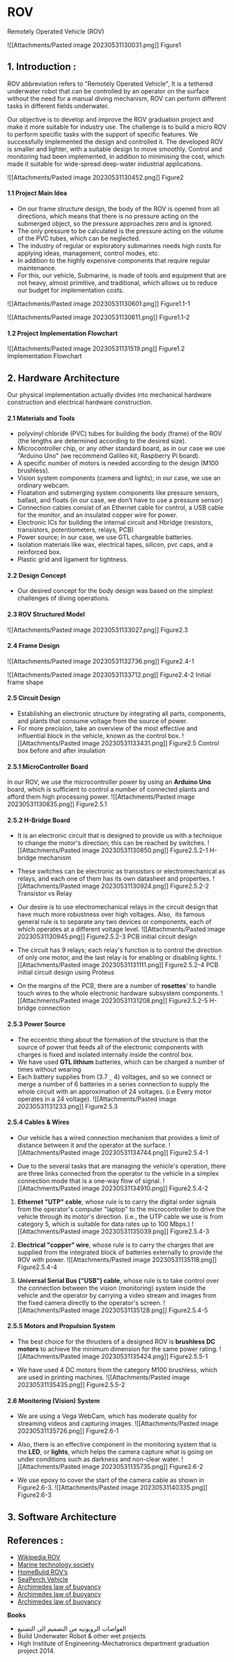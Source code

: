 # ROV
Remotely Operated Vehicle (ROV)

![[Attachments/Pasted image 20230531130031.png]]
Figure1

## 1. Introduction :

ROV abbreviation refers to "Remotely Operated Vehicle", It is a tethered underwater robot that can be controlled by an operator on the surface without the need for a manual diving mechanism, ROV can perform different tasks in different fields underwater.

Our objective is to develop and improve the ROV graduation project and make it more suitable for industry use. The challenge is to build a micro ROV to perform specific tasks with the support of specific features. We successfully implemented the design and controlled it. The developed ROV is smaller and lighter, with a suitable design to move smoothly. Control and monitoring had been implemented, in addition to minimising the cost, which made it suitable for wide-spread deep-water industrial applications.

![[Attachments/Pasted image 20230531130452.png]]
Figure2

#### 1.1 Project Main Idea

- On our frame structure design, the body of the ROV is opened from all directions, which means that there is no pressure acting on the submerged object, so the pressure approaches zero and is ignored.
- The only pressure to be calculated is the pressure acting on the volume of the PVC tubes, which can be neglected.
- The industry of regular or exploratory submarines needs high costs for applying ideas, management, control modes, etc.
- In addition to the highly expensive components that require regular maintenance.
- For this, our vehicle, Submarine, is made of tools and equipment that are not heavy, almost primitive, and traditional, which allows us to reduce our budget for implementation costs.

![[Attachments/Pasted image 20230531130601.png]]
Figure1.1-1

![[Attachments/Pasted image 20230531130611.png]]
Figure1.1-2

#### 1.2 Project Implementation Flowchart

![[Attachments/Pasted image 20230531131519.png]]
Figure1.2 Implementation Flowchart

## 2. Hardware Architecture

Our physical implementation actually divides into mechanical hardware construction and electrical hardware construction.

#### 2.1 Materials and Tools

- polyvinyl chloride (PVC) tubes for building the body (frame) of the ROV (the lengths are determined according to the desired size).
- Microcontroller chip, or any other standard board, as in our case we use "Arduino Uno" (we recommend Galileo kit, Raspberry Pi board).
- A specific number of motors is needed according to the design (M100 brushless).
- Vision system components (camera and lights); in our case, we use an ordinary webcam.
- Floatation and submerging system components like pressure sensors, ballast, and floats (in our case, we don’t have to use a pressure sensor)
- Connection cables consist of an Ethernet cable for control, a USB cable for the monitor, and an insulated copper wire for power.
- Electronic ICs for building the internal circuit and Hbridge (resistors, transistors, potentiometers, relays, PCB)
- Power source; in our case, we use GTL chargeable batteries.
- Isolation materials like wax, electrical tapes, silicon, pvc caps, and a reinforced box.
- Plastic grid and ligament for tightness.

#### 2.2 Design Concept

- Our desired concept for the body design was based on the simplest challenges of diving operations.

#### 2.3 ROV Structured Model

![[Attachments/Pasted image 20230531133027.png]]
Figure2.3

#### 2.4 Frame Design

![[Attachments/Pasted image 20230531132736.png]]
Figure2.4-1

![[Attachments/Pasted image 20230531133712.png]]
Figure2.4-2 Initial frame shape

#### 2.5 Circuit Design

- Establishing an electronic structure by integrating all parts, components, and plants that consume voltage from the source of power.
- For more precision, take an overview of the most effective and influential block in the vehicle, known as the control box.
![[Attachments/Pasted image 20230531133431.png]]
Figure2.5 Control box before and after insulation

#### 2.5.1 MicroController Board

In our ROV, we use the microcontroller power by using an **Arduino Uno** board, which is sufficient to control a number of connected plants and afford them high processing power.
![[Attachments/Pasted image 20230531130835.png]]
Figure2.5.1 

#### 2.5.2 H-Bridge Board

- It is an electronic circuit that is designed to provide us with a technique to change the motor's direction; this can be reached by switches.
![[Attachments/Pasted image 20230531130850.png]]
Figure2.5.2-1 H-bridge mechanism

- These switches can be electronic as transistors or electromechanical as relays, and each one of them has its own datasheet and properties.
![[Attachments/Pasted image 20230531130924.png]]
Figure2.5.2-2 Transistor vs Relay

- Our desire is to use electromechanical relays in the circuit design that have much more robustness over high voltages. Also,  its famous general rule is to separate any two devices or components, each of which operates at a different voltage level.
![[Attachments/Pasted image 20230531130945.png]]
Figure2.5.2-3 PCB initial circuit design

- The circuit has 9 relays; each relay's function is to control the direction of only one motor, and the last relay is for enabling or disabling lights.
![[Attachments/Pasted image 20230531131111.png]]
Figure2.5.2-4 PCB initial circuit design using Proteus

- On the margins of the PCB, there are a number of **rosettes**’ to handle touch wires to the whole electronic hardware subsystem components.
![[Attachments/Pasted image 20230531131208.png]]
Figure2.5.2-5 H-bridge connection

#### 2.5.3 Power Source

- The eccentric thing about the formation of the structure is that the source of power that feeds all of the electronic components with charges is fixed and isolated internally inside the control box.
- We have used **GTL lithium** batteries, which can be charged a number of times without wearing
- Each battery supplies from (3.7 ˷ 4) voltages, and so we connect or merge a number of 6 batteries in a series connection to supply the whole circuit with an approximation of 24 voltages. (i.e Every motor operates in a 24 voltage).
![[Attachments/Pasted image 20230531131233.png]]
Figure2.5.3

#### 2.5.4 Cables & Wires

- Our vehicle has a wired connection mechanism that provides a limit of distance between it and the operator at the surface.
![[Attachments/Pasted image 20230531134744.png]]
Figure2.5.4-1

- Due to the several tasks that are managing the vehicle's operation, there are three links connected from the operator to the vehicle in a simplex connection mode that is a one-way flow of signal.
![[Attachments/Pasted image 20230531134910.png]]
Figure2.5.4-2

1. **Ethernet "UTP" cable**, whose rule is to carry the digital order signals from the operator's computer "laptop" to the microcontroller to drive the vehicle through its motor's direction. (i.e., the UTP cable we use is from category 5, which is suitable for data rates up to 100 Mbps.)
![[Attachments/Pasted image 20230531135039.png]]
Figure2.5.4-3

2. **Electrical "copper" wire**, whose rule is to carry the charges that are supplied from the integrated block of batteries externally to provide the ROV with power.
![[Attachments/Pasted image 20230531135118.png]]
Figure2.5.4-4

3.  **Universal Serial Bus ("USB") cable**, whose rule is to take control over the connection between the vision (monitoring) system inside the vehicle and the operator by carrying a video stream and images from the fixed camera directly to the operator's screen.
![[Attachments/Pasted image 20230531135128.png]]
Figure2.5.4-5

#### 2.5.5 Motors and Propulsion System

- The best choice for the thrusters of a designed ROV is **brushless DC motors** to achieve the minimum dimension for the same power rating.
![[Attachments/Pasted image 20230531135424.png]]
Figure2.5.5-1

- We have used 4 DC motors from the category M100 brushless, which are used in printing machines.
![[Attachments/Pasted image 20230531135435.png]]
Figure2.5.5-2

#### 2.6 Monitoring (Vision) System

- We are using a Vega WebCam, which has moderate quality for streaming videos and capturing images.
![[Attachments/Pasted image 20230531135726.png]]
Figure2.6-1

- Also, there is an effective component in the monitoring system that is the **LED**, or **lights**, which helps the camera capture what is going on under conditions such as darkness and non-clear water.
![[Attachments/Pasted image 20230531135735.png]]
Figure2.6-2

- We use epoxy to cover the start of the camera cable as shown in Figure2.6-3.
![[Attachments/Pasted image 20230531140335.png]]
Figure2.6-3


## 3. Software Architecture




## References :

- [Wikipedia ROV](https://en.wikipedia.org/wiki/Remotely_operated_underwater_vehicle)
- [Marine technology society](http://www.rov.org/industry_manufacturers.cfm)
- [HomeBulid ROV’s](http://www.homebuiltrovs.com/firstdesign.html)
- [SeaPerch Vehicle](https://www.youtube.com/watch?v=t4FOMOiRISE)
- [Archimedes law of buoyancy](https://www.youtube.com/watch?v=B-F2YXKq4Yc)
- [Archimedes law of buoyancy](http://amrita.olabs.edu.in/?sub=1&brch=1&sim=72&cnt=1)
- [Archimedes law of buoyancy](http://hyperphysics.phy-astr.gsu.edu/hbase/pbuoy.html)

**Books**
- الغواصات الروبوتيه من التصميم الى التصنيع
- Build Underwater Robot & other wet projects
- High Institute of Engineering-Mechatronics department graduation project 2014.
